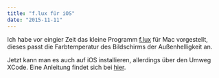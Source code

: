 ```yaml
---
title: "f.lux für iOS"
date: "2015-11-11"
---
```


Ich habe vor eingier Zeit das kleine Programm [f.lux](/posts/f-lux-vorstellung/) für Mac vorgestellt, dieses passt die Farbtemperatur des Bildschirms der Außenhelligkeit an.

Jetzt kann man es auch auf iOS installieren, allerdings über den Umweg XCode. Eine Anleitung findet sich bei [hier](http://www.macrumors.com/2015/11/11/flux-iphone-ipad-sideloaded-app-xcode/).
